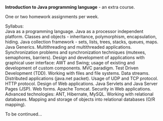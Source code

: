 <b>Introduction to Java programming language</b> - an extra course.

One or two homework assignments per week.

Syllabus:<br>
Java as a programming language. Java as a processor independent platform. Classes and objects - inheritance, polymorphism, encapsulation, hiding. Java collection framework - sets, lists, trees, stacks, queues, maps. Java Generics. Multithreading and multithreaded applications. Synchronization problems and synchronization techniques (mutexes, semaphores, barriers). Design and development of applications with graphical user interface: AWT and Swing; usage of existing and development of custom components. MVC paradigm. Test Driven Development (TDD). Working with files and file systems. Data streams. Distributed applications (java.net packet). Usage of UDP and TCP protocol. HTTP protocol. Design of Web applications. Java Servlets and Java Server Pages (JSP). Web forms. Apache Tomcat. Security in Web applications. Advanced technologies: ANT, Hibernate, MySQL. Working with relational databases. Mapping and storage of objects into relational databases (O/R mapping).

To be continued...
